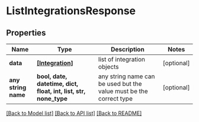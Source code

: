# ListIntegrationsResponse


## Properties
Name | Type | Description | Notes
------------ | ------------- | ------------- | -------------
**data** | [**[Integration]**](Integration.md) | list of integration objects | [optional] 
**any string name** | **bool, date, datetime, dict, float, int, list, str, none_type** | any string name can be used but the value must be the correct type | [optional]

[[Back to Model list]](../README.md#documentation-for-models) [[Back to API list]](../README.md#documentation-for-api-endpoints) [[Back to README]](../README.md)


